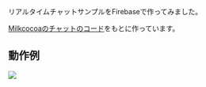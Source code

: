 リアルタイムチャットサンプルをFirebaseで作ってみました。

[Milkcocoaのチャットのコード](https://github.com/milk-cocoa/chat)をもとに作っています。

## 動作例

![](https://i.gyazo.com/272d51e4a3a0f819627524f2077450cc.gif)